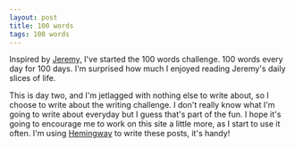 ```yaml
---
layout: post
title: 100 words
tags: 100 words
---
```


Inspired by [Jeremy,](https://adactio.com/) I've started the 100 words challenge. 100 words every day for 100 days. I'm surprised how much I enjoyed reading Jeremy's daily slices of life.

This is day two, and I'm jetlagged with nothing else to write about, so I choose to write about the writing challenge. I don't really know what I'm going to write about everyday but I guess that's part of the fun. I hope it's going to encourage me to work on this site a little more, as I start to use it often. I'm using [Hemingway](www.hemingwayapp.com) to write these posts, it's handy!
